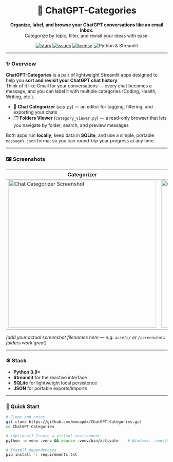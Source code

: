<h1 align="center">📁 ChatGPT-Categories</h1>
<p align="center">
  <b>Organize, label, and browse your ChatGPT conversations like an email inbox.</b><br>
  Categorize by topic, filter, and revisit your ideas with ease.
</p>

<p align="center">
  <a href="https://github.com/monapdx/ChatGPT-Categories/stargazers"><img src="https://img.shields.io/github/stars/monapdx/ChatGPT-Categories?style=flat-square&color=gold" alt="stars"></a>
  <a href="https://github.com/monapdx/ChatGPT-Categories/issues"><img src="https://img.shields.io/github/issues/monapdx/ChatGPT-Categories?style=flat-square" alt="issues"></a>
  <a href="https://github.com/monapdx/ChatGPT-Categories/blob/main/LICENSE"><img src="https://img.shields.io/github/license/monapdx/ChatGPT-Categories?style=flat-square&color=blue" alt="license"></a>
  <img src="https://img.shields.io/badge/built%20with-Python%20%26%20Streamlit-3776AB?style=flat-square&logo=python&logoColor=white" alt="Python & Streamlit">
</p>

---

### ✨ Overview
**ChatGPT-Categories** is a pair of lightweight Streamlit apps designed to help you **sort and revisit your ChatGPT chat history**.  
Think of it like Gmail for your conversations — every chat becomes a message, and you can label it with multiple categories (Coding, Health, Writing, etc.).  

- 🧭 **Chat Categorizer** (`app.py`) — an editor for tagging, filtering, and exporting your chats  
- 🗂️ **Folders Viewer** (`category_viewer.py`) — a read-only browser that lets you navigate by folder, search, and preview messages  

Both apps run **locally**, keep data in **SQLite**, and use a simple, portable `messages.json` format so you can round-trip your progress at any time.

---

### 🖼️ Screenshots

| Categorizer | Folders Viewer |
|--------------|----------------|
| <img src="screenshots/categorizer.png" width="460" alt="Chat Categorizer Screenshot"> | <img src="screenshots/viewer.png" width="460" alt="Chat Folders Viewer Screenshot"> |

*(add your actual screenshot filenames here — e.g. `assets/` or `/screenshots` folders work great)*

---

### ⚙️ Stack
- **Python 3.9+**
- **Streamlit** for the reactive interface  
- **SQLite** for lightweight local persistence  
- **JSON** for portable exports/imports  

---

### 🚀 Quick Start
```bash
# Clone and enter
git clone https://github.com/monapdx/ChatGPT-Categories.git
cd ChatGPT-Categories

# (Optional) Create a virtual environment
python -m venv .venv && source .venv/bin/activate    # Windows: .venv\Scripts\activate

# Install dependencies
pip install -r requirements.txt
